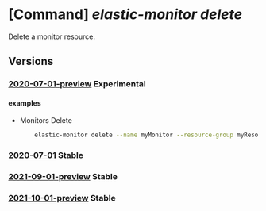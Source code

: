 # [Command] _elastic-monitor delete_

Delete a monitor resource.

## Versions

### [2020-07-01-preview](/Resources/mgmt-plane/L3N1YnNjcmlwdGlvbnMve30vcmVzb3VyY2Vncm91cHMve30vcHJvdmlkZXJzL21pY3Jvc29mdC5lbGFzdGljL21vbml0b3JzL3t9/2020-07-01-preview.xml) **Experimental**

<!-- mgmt-plane /subscriptions/{}/resourcegroups/{}/providers/microsoft.elastic/monitors/{} 2020-07-01-preview -->

#### examples

- Monitors Delete
    ```bash
        elastic-monitor delete --name myMonitor --resource-group myResourceGroup
    ```

### [2020-07-01](/Resources/mgmt-plane/L3N1YnNjcmlwdGlvbnMve30vcmVzb3VyY2Vncm91cHMve30vcHJvdmlkZXJzL21pY3Jvc29mdC5lbGFzdGljL21vbml0b3JzL3t9/2020-07-01.xml) **Stable**

<!-- mgmt-plane /subscriptions/{}/resourcegroups/{}/providers/microsoft.elastic/monitors/{} 2020-07-01 -->

### [2021-09-01-preview](/Resources/mgmt-plane/L3N1YnNjcmlwdGlvbnMve30vcmVzb3VyY2Vncm91cHMve30vcHJvdmlkZXJzL21pY3Jvc29mdC5lbGFzdGljL21vbml0b3JzL3t9/2021-09-01-preview.xml) **Stable**

<!-- mgmt-plane /subscriptions/{}/resourcegroups/{}/providers/microsoft.elastic/monitors/{} 2021-09-01-preview -->

### [2021-10-01-preview](/Resources/mgmt-plane/L3N1YnNjcmlwdGlvbnMve30vcmVzb3VyY2Vncm91cHMve30vcHJvdmlkZXJzL21pY3Jvc29mdC5lbGFzdGljL21vbml0b3JzL3t9/2021-10-01-preview.xml) **Stable**

<!-- mgmt-plane /subscriptions/{}/resourcegroups/{}/providers/microsoft.elastic/monitors/{} 2021-10-01-preview -->
